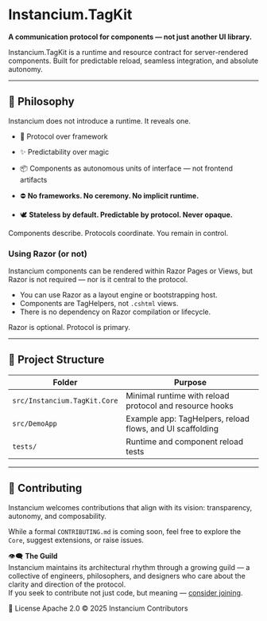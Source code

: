 # Instancium.TagKit

**A communication protocol for components — not just another UI library.**

Instancium.TagKit is a runtime and resource contract for server-rendered components. Built for predictable reload, seamless integration, and absolute autonomy.

---

## 🌌 Philosophy

Instancium does not introduce a runtime. It reveals one.

- 🧠 Protocol over framework  
- ✨ Predictability over magic  
- 📦 Components as autonomous units of interface — not frontend artifacts  

- ⛔ **No frameworks. No ceremony. No implicit runtime.**  
- 🕊️ **Stateless by default. Predictable by protocol. Never opaque.**

Components describe. Protocols coordinate. You remain in control.

### Using Razor (or not)

Instancium components can be rendered within Razor Pages or Views, but Razor is not required — nor is it central to the protocol.

- You can use Razor as a layout engine or bootstrapping host.
- Components are TagHelpers, not `.cshtml` views.
- There is no dependency on Razor compilation or lifecycle.

Razor is optional. Protocol is primary.

---

## 🧱 Project Structure

| Folder | Purpose |
|--------|---------|
| `src/Instancium.TagKit.Core` | Minimal runtime with reload protocol and resource hooks |
| `src/DemoApp` | Example app: TagHelpers, reload flows, and UI scaffolding |
| `tests/` | Runtime and component reload tests |

---

## 🤝 Contributing

Instancium welcomes contributions that align with its vision: transparency, autonomy, and composability.

While a formal `CONTRIBUTING.md` is coming soon, feel free to explore the `Core`, suggest extensions, or raise issues.

👁️‍🗨️ **The Guild**  
Instancium maintains its architectural rhythm through a growing guild — a collective of engineers, philosophers, and designers who care about the clarity and direction of the protocol.  
If you seek to contribute not just code, but meaning — [consider joining](https://instancium.com/#guild).


📄 License
Apache 2.0 © 2025 Instancium Contributors


